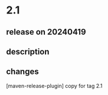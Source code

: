 # 2.1

## release on 20240419

## description

## changes

[maven-release-plugin] copy for tag 2.1

